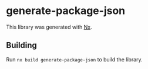 # generate-package-json

This library was generated with [Nx](https://nx.dev).

## Building

Run `nx build generate-package-json` to build the library.
